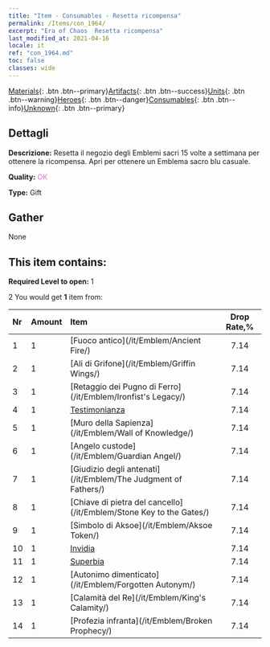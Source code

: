 ```yaml
---
title: "Item - Consumables - Resetta ricompensa"
permalink: /Items/con_1964/
excerpt: "Era of Chaos  Resetta ricompensa"
last_modified_at: 2021-04-16
locale: it
ref: "con_1964.md"
toc: false
classes: wide
---
```

 [Materials](/it/Items/){: .btn .btn--primary}[Artifacts](/it/Items/Artifacts/){: .btn .btn--success}[Units](/it/Items/Units/){: .btn .btn--warning}[Heroes](/it/Items/Heroes/){: .btn .btn--danger}[Consumables](/it/Items/Consumables/){: .btn .btn--info}[Unknown](/it/Items/Unknown/){: .btn .btn--primary}

## Dettagli
 **Descrizione:** Resetta il negozio degli Emblemi sacri 15 volte a settimana per ottenere la ricompensa. Apri per ottenere un Emblema sacro blu casuale.

 **Quality:** <span style="color: #DA70D6">OK</span>

 **Type:** Gift

## Gather

  None

## This item contains:

 **Required Level to open:** 1

 2 You would get **1** item  from:

  | Nr | Amount |     Item    | Drop Rate,% |
  |:---|:-------|:------------|:---------:|
  | 1 | 1 | [Fuoco antico](/it/Emblem/Ancient Fire/) | 7.14 | 
  | 2 | 1 | [Ali di Grifone](/it/Emblem/Griffin Wings/) | 7.14 | 
  | 3 | 1 | [Retaggio dei Pugno di Ferro](/it/Emblem/Ironfist's Legacy/) | 7.14 | 
  | 4 | 1 | [Testimonianza](/it/Emblem/Witness/) | 7.14 | 
  | 5 | 1 | [Muro della Sapienza](/it/Emblem/Wall of Knowledge/) | 7.14 | 
  | 6 | 1 | [Angelo custode](/it/Emblem/Guardian Angel/) | 7.14 | 
  | 7 | 1 | [Giudizio degli antenati](/it/Emblem/The Judgment of Fathers/) | 7.14 | 
  | 8 | 1 | [Chiave di pietra del cancello](/it/Emblem/Stone Key to the Gates/) | 7.14 | 
  | 9 | 1 | [Simbolo di Aksoe](/it/Emblem/Aksoe Token/) | 7.14 | 
  | 10 | 1 | [Invidia](/it/Emblem/Jealousy/) | 7.14 | 
  | 11 | 1 | [Superbia](/it/Emblem/Arrogance/) | 7.14 | 
  | 12 | 1 | [Autonimo dimenticato](/it/Emblem/Forgotten Autonym/) | 7.14 | 
  | 13 | 1 | [Calamità del Re](/it/Emblem/King's Calamity/) | 7.14 | 
  | 14 | 1 | [Profezia infranta](/it/Emblem/Broken Prophecy/) | 7.14 | 
